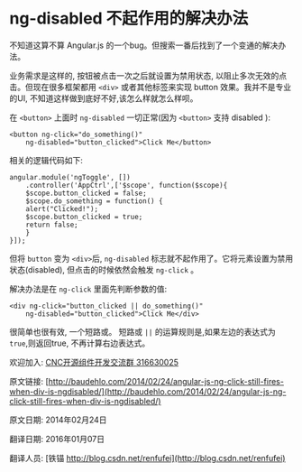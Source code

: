 ng-disabled 不起作用的解决办法
==



不知道这算不算 Angular.js 的一个bug。但搜索一番后找到了一个变通的解决办法。

业务需求是这样的, 按钮被点击一次之后就设置为禁用状态, 以阻止多次无效的点击。但现在很多框架都用 `<div>` 或者其他标签来实现 button 效果。我并不是专业的UI, 不知道这样做到底好不好,该怎么样就怎么样呗。


在 `<button>` 上面时 `ng-disabled` 一切正常(因为 `<button>` 支持 disabled ):


	<button ng-click="do_something()" 
		ng-disabled="button_clicked">Click Me</button>


相关的逻辑代码如下:

	angular.module('ngToggle', [])
	    .controller('AppCtrl',['$scope', function($scope){
	    $scope.button_clicked = false;
	    $scope.do_something = function() {
		alert("Clicked!");
		$scope.button_clicked = true;
		return false;
	    }
	}]);


但将 `button` 变为 `<div>`后, `ng-disabled` 标志就不起作用了。它将元素设置为禁用状态(disabled), 但点击的时候依然会触发 `ng-click` 。


解决办法是在 `ng-click` 里面先判断参数的值:

	<div ng-click="button_clicked || do_something()" 
		ng-disabled="button_clicked">Click Me</div>


很简单也很有效, 一个短路或。 短路或 `||` 的运算规则是,如果左边的表达式为 `true`,则返回true, 不再计算右边表达式。





欢迎加入: [CNC开源组件开发交流群 316630025](http://jq.qq.com/?_wv=1027&k=Z4v6kn)

原文链接: [http://baudehlo.com/2014/02/24/angular-js-ng-click-still-fires-when-div-is-ngdisabled/](http://baudehlo.com/2014/02/24/angular-js-ng-click-still-fires-when-div-is-ngdisabled/)

原文日期: 2014年02月24日

翻译日期: 2016年01月07日

翻译人员: [铁锚 http://blog.csdn.net/renfufei](http://blog.csdn.net/renfufei)
